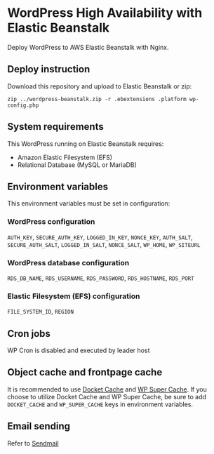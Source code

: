 # WordPress High Availability with Elastic Beanstalk

Deploy WordPress to AWS Elastic Beanstalk with Nginx.

## Deploy instruction

Download this repository and upload to Elastic Beanstalk or zip:

```shell
zip ../wordpress-beanstalk.zip -r .ebextensions .platform wp-config.php
```

## System requirements

This WordPress running on Elastic Beanstalk requires:

- Amazon Elastic Filesystem (EFS)
- Relational Database (MySQL or MariaDB)

## Environment variables

This environment variables must be set in configuration:

### WordPress configuration

`AUTH_KEY`, `SECURE_AUTH_KEY`, `LOGGED_IN_KEY`, `NONCE_KEY`, `AUTH_SALT`, `SECURE_AUTH_SALT`, `LOGGED_IN_SALT`, `NONCE_SALT`, `WP_HOME`, `WP_SITEURL`

### WordPress database configuration

`RDS_DB_NAME`, `RDS_USERNAME`, `RDS_PASSWORD`, `RDS_HOSTNAME`, `RDS_PORT`

### Elastic Filesystem (EFS) configuration

`FILE_SYSTEM_ID`, `REGION`

## Cron jobs

WP Cron is disabled and executed by leader host

## Object cache and frontpage cache

It is recommended to use [Docket Cache](https://wordpress.org/plugins/docket-cache/) and [WP Super Cache](https://wordpress.org/plugins/wp-super-cache/). If you choose to utilize Docket Cache and WP Super Cache, be sure to add `DOCKET_CACHE` and `WP_SUPER_CACHE` keys in environment variables.

## Email sending

Refer to [Sendmail](https://github.com/wzul/sendmail-ses-elasticbeanstalk)